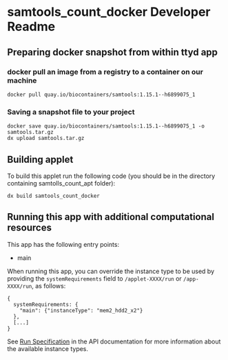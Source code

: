 # samtools_count_docker Developer Readme

## Preparing docker snapshot from within ttyd app

### docker pull an image from a registry to a container on our machine
```
docker pull quay.io/biocontainers/samtools:1.15.1--h6899075_1
```

### Saving a snapshot file to your project
```
docker save quay.io/biocontainers/samtools:1.15.1--h6899075_1 -o samtools.tar.gz
dx upload samtools.tar.gz
```

## Building applet

To build this applet run the following code (you should be in the directory containing samtolls_count_apt folder):

```
dx build samtools_count_docker
```

## Running this app with additional computational resources

This app has the following entry points:

* main

When running this app, you can override the instance type to be used by
providing the ``systemRequirements`` field to ```/applet-XXXX/run``` or
```/app-XXXX/run```, as follows:

    {
      systemRequirements: {
        "main": {"instanceType": "mem2_hdd2_x2"}
      },
      [...]
    }

See <a
href="https://documentation.dnanexus.com/developer/api/running-analyses/io-and-run-specifications#run-specification">Run
Specification</a> in the API documentation for more information about the
available instance types.
